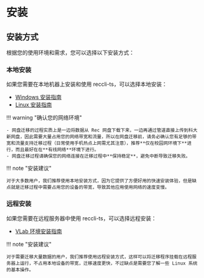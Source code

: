 # 安装

## 安装方式

根据您的使用环境和需求，您可以选择以下安装方式：

### 本地安装

如果您需要在本地机器上安装和使用 reccli-ts，可以选择本地安装：

- [Windows 安装指南](local/windows.md)
- [Linux 安装指南](local/linux.md)

!!! warning "确认您的网络环境"

    - 网盘迁移的过程实质上是一边将数据从 Rec 网盘下载下来，一边再通过管道直接上传到科大新网盘，因此需要大量占用您的网络带宽和流量，所以在网盘迁移前，请务必确认您有足够的带宽和流量支持迁移过程（日常使用手机热点上网需尤其注意），推荐**仅在校园网环境下**进行，而且最好在在**有线网络**环境下进行。
    - 网盘迁移过程请确保您的网络连接在迁移过程中**保持稳定**，避免中断导致迁移失败。

!!! note "安装建议"

    对于大多数用户，我们推荐使用本地安装方式，因为它提供了方便好用的快速安装体验，但是缺点就是迁移过程中需要占用您的设备的带宽，导致其他应用使用网络的速度变慢。

### 远程安装

如果您需要在远程服务器中使用 reccli-ts，可以选择远程安装：

- [VLab 环境安装指南](remote/vlab.md)

!!! note "安装建议"

    对于需要迁移大量数据的用户，我们推荐使用远程安装方式，这样可以将迁移程序挂载在远程服务器上运行，不占用本地设备的带宽，迁移速度更快，不过缺点是需要您了解一些 Linux 系统的基本操作。
